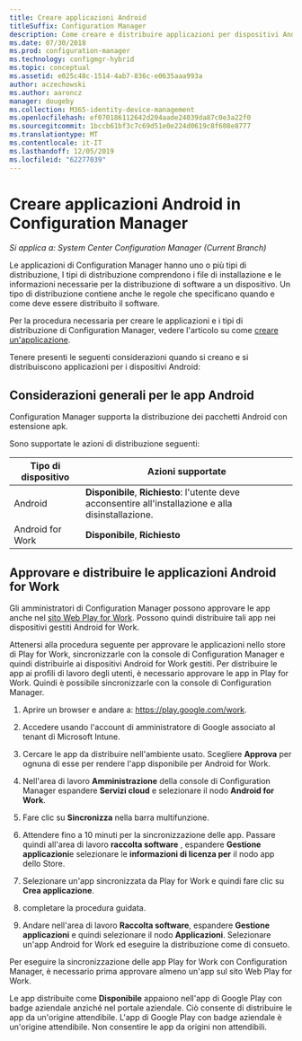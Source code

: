 ```yaml
---
title: Creare applicazioni Android
titleSuffix: Configuration Manager
description: Come creare e distribuire applicazioni per dispositivi Android in Configuration Manager.
ms.date: 07/30/2018
ms.prod: configuration-manager
ms.technology: configmgr-hybrid
ms.topic: conceptual
ms.assetid: e025c48c-1514-4ab7-836c-e0635aaa993a
author: aczechowski
ms.author: aaroncz
manager: dougeby
ms.collection: M365-identity-device-management
ms.openlocfilehash: ef070186112642d204aade24039da87c0e3a22f0
ms.sourcegitcommit: 1bccb61bf3c7c69d51e0e224d0619c8f608e8777
ms.translationtype: MT
ms.contentlocale: it-IT
ms.lasthandoff: 12/05/2019
ms.locfileid: "62277039"
---
```

# <a name="create-android-applications-in-configuration-manager"></a>Creare applicazioni Android in Configuration Manager

*Si applica a: System Center Configuration Manager (Current Branch)*

Le applicazioni di Configuration Manager hanno uno o più tipi di distribuzione, I tipi di distribuzione comprendono i file di installazione e le informazioni necessarie per la distribuzione di software a un dispositivo. Un tipo di distribuzione contiene anche le regole che specificano quando e come deve essere distribuito il software.  

Per la procedura necessaria per creare le applicazioni e i tipi di distribuzione di Configuration Manager, vedere l'articolo su come [creare un'applicazione](/sccm/apps/deploy-use/create-applications#bkmk_create). 

Tenere presenti le seguenti considerazioni quando si creano e si distribuiscono applicazioni per i dispositivi Android:  



## <a name="general-considerations-for-android-apps"></a>Considerazioni generali per le app Android

Configuration Manager supporta la distribuzione dei pacchetti Android con estensione apk. 

Sono supportate le azioni di distribuzione seguenti:

|Tipo di dispositivo|Azioni supportate|
|-|-|
|Android|**Disponibile**, **Richiesto**: l'utente deve acconsentire all'installazione e alla disinstallazione.|
|Android for Work |**Disponibile**, **Richiesto** |



## <a name="approve-and-deploy-android-for-work-apps"></a>Approvare e distribuire le applicazioni Android for Work

Gli amministratori di Configuration Manager possono approvare le app anche nel [sito Web Play for Work](https://play.google.com/work). Possono quindi distribuire tali app nei dispositivi gestiti Android for Work.

Attenersi alla procedura seguente per approvare le applicazioni nello store di Play for Work, sincronizzarle con la console di Configuration Manager e quindi distribuirle ai dispositivi Android for Work gestiti. Per distribuire le app ai profili di lavoro degli utenti, è necessario approvare le app in Play for Work. Quindi è possibile sincronizzarle con la console di Configuration Manager.

1. Aprire un browser e andare a: https://play.google.com/work.  

2. Accedere usando l'account di amministratore di Google associato al tenant di Microsoft Intune.  

3. Cercare le app da distribuire nell'ambiente usato. Scegliere **Approva** per ognuna di esse per rendere l'app disponibile per Android for Work.  

4. Nell'area di lavoro **Amministrazione** della console di Configuration Manager espandere **Servizi cloud** e selezionare il nodo **Android for Work**.  

5. Fare clic su **Sincronizza** nella barra multifunzione.  

6. Attendere fino a 10 minuti per la sincronizzazione delle app. Passare quindi all'area di lavoro **raccolta software** , espandere **Gestione applicazioni**e selezionare le **informazioni di licenza per** il nodo app dello Store.  

7. Selezionare un'app sincronizzata da Play for Work e quindi fare clic su **Crea applicazione**.  

8. completare la procedura guidata.  

9. Andare nell'area di lavoro **Raccolta software**, espandere **Gestione applicazioni** e quindi selezionare il nodo **Applicazioni**. Selezionare un'app Android for Work ed eseguire la distribuzione come di consueto.  

Per eseguire la sincronizzazione delle app Play for Work con Configuration Manager, è necessario prima approvare almeno un'app sul sito Web Play for Work.

Le app distribuite come **Disponibile** appaiono nell'app di Google Play con badge aziendale anziché nel portale aziendale. Ciò consente di distribuire le app da un'origine attendibile. L'app di Google Play con badge aziendale è un'origine attendibile. Non consentire le app da origini non attendibili.
